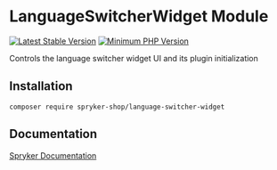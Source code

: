 # LanguageSwitcherWidget Module
[![Latest Stable Version](https://poser.pugx.org/spryker-shop/language-switcher-widget/v/stable.svg)](https://packagist.org/packages/spryker-shop/language-switcher-widget)
[![Minimum PHP Version](https://img.shields.io/badge/php-%3E%3D%207.4-8892BF.svg)](https://php.net/)

Controls the language switcher widget UI and its plugin initialization

## Installation

```
composer require spryker-shop/language-switcher-widget
```

## Documentation

[Spryker Documentation](https://docs.spryker.com)
